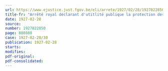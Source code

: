 ```yaml
---
url: https://www.ejustice.just.fgov.be/eli/arrete/1927/02/28/1927022850/justel
title-fr: "Arrêté royal déclarant d'utitlité publique la protection des sources d'eau minérale de SPA et fixant ou étendant un périmétre de protection et déterminant les travaux qui ne peuvent étre entrepris sans autorisation à l'intérieur de ce périmétre"
date: 1927-02-28
source:
number: 1927022850
page: 888888
case: 1927-02-28/30
publication: 1927-02-28
starts:
modifies:
pdf-original:
pdf-consolidated:
---
```


